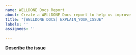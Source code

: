 ```yaml
---
name: WELLDONE Docs Report
about: Create a WELLDONE Docs report to help us improve
title: "[WELLDONE DOCS] EXPLAIN_YOUR_ISSUE"
labels: ''
assignees: ''

---
```


**Describe the issue**

<!-- A clear and concise description of what the issue is. -->
